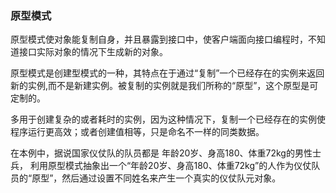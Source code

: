 ### 原型模式
原型模式使对象能复制自身，并且暴露到接口中，使客户端面向接口编程时，不知道接口实际对象的情况下生成新的对象。

原型模式是创建型模式的一种，其特点在于通过“复制”一个已经存在的实例来返回新的实例,而不是新建实例。被复制的实例就是我们所称的“原型”，这个原型是可定制的。

多用于创建复杂的或者耗时的实例，因为这种情况下，复制一个已经存在的实例使程序运行更高效；或者创建值相等，只是命名不一样的同类数据。

在本例中，据说国家仪仗队的队员都是 年龄20岁、身高180、体重72kg的男性士兵，
利用原型模式抽象出一个“年龄20岁、身高180、体重72kg”的人作为仪仗队员的“原型”，然后通过设置不同姓名来产生一个真实的仪仗队元对象。